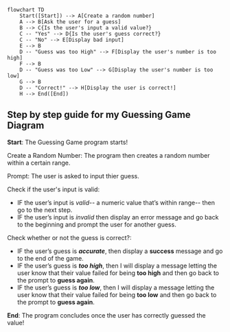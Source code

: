```mermaid
flowchart TD
    Start([Start]) --> A[Create a random number]
    A --> B[Ask the user for a guess]
    B --> C{Is the user's input a valid value?}
    C -- "Yes" --> D{Is the user's guess correct?}
    C -- "No" --> E[Display bad input]
    E --> B
    D -- "Guess was too High" --> F[Display the user's number is too high]
    F --> B
    D -- "Guess was too Low" --> G[Display the user's number is too low]
    G --> B
    D -- "Correct!" --> H[Display the user is correct!]
    H --> End([End])
```
## Step by step guide for my Guessing Game Diagram

**Start**: The Guessing Game program starts!

Create a Random Number: The program then creates a random number within a certain range.


Prompt: The user is asked to input thier guess.


Check if the user's input is valid:
*	IF the user’s input is _valid_-- a numeric value that’s within range-- then go to the next step.
*	IF the user’s input is _invalid_ then display an error message and go back to the beginning and prompt the user for another guess.


Check whether or not the guess is correct?:
*	IF the user’s guess is **_accurate_**, then display a **success** message and go to the end of the game.
*	IF the user’s guess is **_too high_**, then I will display a message letting the user know that their value failed for being **too high** and then go back to the prompt to **guess again**.
*	IF the user’s guess is **_too low_**, then I will display a message letting the user know that their value failed for being **too low** and then go back to the prompt to **guess again**.


**End**: The program concludes once the user has correctly guessed the value!
